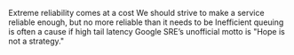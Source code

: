Extreme reliability comes at a cost 
We should strive to make a service reliable enough, but no more reliable than it needs to be
Inefficient queuing is often a cause if high tail latency
Google SRE’s unofficial motto is "Hope is not a strategy."
